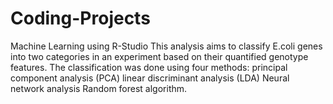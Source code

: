 # Coding-Projects
Machine Learning using R-Studio
This analysis aims to classify E.coli genes into two categories in an experiment based on their quantified genotype features. The classification was done using four methods:
principal component analysis (PCA)
linear discriminant analysis (LDA)
Neural network analysis
Random forest algorithm.
